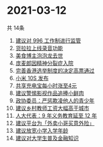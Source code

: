 # 2021-03-12
  共 14条

  <!-- BEGIN -->
  <!-- 最后更新时间:Fri Mar 12 2021 06:11:06 GMT+0000 (Coordinated Universal Time) -->
  1. [建议对 996 工作制进行监管](https://www.zhihu.com/search?q=996)
1. [货拉拉上线录音功能](https://www.zhihu.com/search?q=货拉拉)
1. [美食博主泡泡龙去世](https://www.zhihu.com/search?q=泡泡龙)
1. [庞麦郎因精神分裂症入院](https://www.zhihu.com/search?q=庞麦郎)
1. [完善香港选举制度的决定高票通过](https://www.zhihu.com/search?q=香港选举制度)
1. [小米 10S 发布](https://www.zhihu.com/search?q=小米10s)
1. [共享充电宝每小时涨至4元](https://www.zhihu.com/search?q=共享充电宝)
1. [建议警惕影视作品追捧小鲜肉](https://www.zhihu.com/search?q=小鲜肉)
1. [政协委员：严惩欺凌他人的青少年](https://www.zhihu.com/search?q=校园欺凌)
1. [建议乡村教师工资大幅高于城市](https://www.zhihu.com/search?q=乡村教师)
1. [人大代表：9 年义务教育延至 12 年](https://www.zhihu.com/search?q=义务教育)
1. [建议平台为「外卖小哥买意外险」](https://www.zhihu.com/search?q=外卖小哥)
1. [建议放宽小学入学年龄](https://www.zhihu.com/search?q=入学年龄)
1. [建议对大学生普及金融知识](https://www.zhihu.com/search?q=大学生金融知识)
  <!-- END -->
  